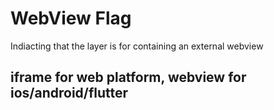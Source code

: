 # WebView Flag

Indiacting that the layer is for containing an external webview

## iframe for web platform, webview for ios/android/flutter
